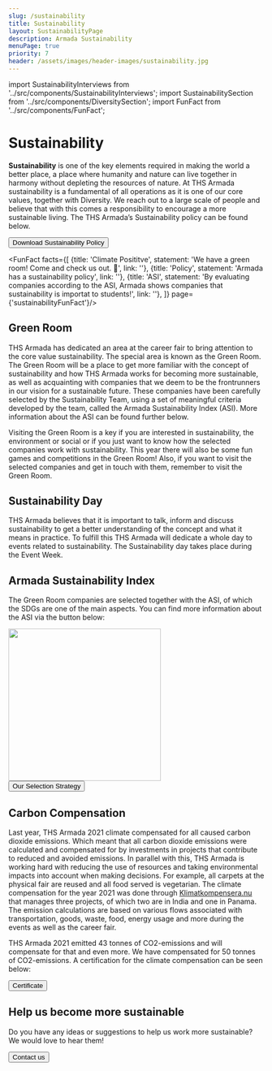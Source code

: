 ```yaml
---
slug: /sustainability
title: Sustainability
layout: SustainabilityPage
description: Armada Sustainability
menuPage: true
priority: 7
header: /assets/images/header-images/sustainability.jpg
---
```


import SustainabilityInterviews from '../src/components/SustainabilityInterviews';
import SustainabilitySection from '../src/components/DiversitySection';
import FunFact from '../src/components/FunFact';

<div className='sustainability-container'>

# Sustainability

   <p> <b id='sustainability-color'>Sustainability</b> is one of the key elements required in making the world a better place, a place where humanity and nature can live together in harmony without depleting the resources of nature. At THS Armada sustainability is a fundamental of all operations as it is one of our core values, together with Diversity. We reach out to a large scale of people and believe that with this comes a responsibility to encourage a more sustainable living. The THS Armada’s Sustainability policy can be found below. </p>

   <form id='submitForm' method='get' action='/assets/sustainability/Armada_Sustainability_Policy_2022-Okt.png'>
      <button type='submit'>Download Sustainability Policy</button>
   </form>

<SustainabilitySection left>

<FunFact facts={[
{title: 'Climate Posititve', statement: 'We have a green room! Come and check us out. 💚', link: ''},
{title: 'Policy', statement: 'Armada has a sustainability policy', link: ''},
{title: 'ASI', statement: 'By evaluating companies according to the ASI, Armada shows companies that sustainability is importat to students!', link: ''},
]} page={'sustainabilityFunFact'}/>

## Green Room

THS Armada has dedicated an area at the career fair to bring attention to the core value sustainability. The special area is known as the Green Room. The Green Room will be a place to get more familiar with the concept of sustainability and how THS Armada works for becoming more sustainable, as well as acquainting with companies that we deem to be the frontrunners in our vision for a sustainable future. These companies have been carefully selected by the Sustainability Team, using a set of meaningful criteria developed by the team, called the Armada Sustainability Index (ASI). More information about the ASI can be found further below.

Visiting the Green Room is a key if you are interested in sustainability, the environment or social or if you just want to know how the selected companies work with sustainability. This year there will also be some fun games and competitions in the Green Room! Also, if you want to visit the selected companies and get in touch with them, remember to visit the Green Room.

</SustainabilitySection>
</div>

<div className='sustainability-day'>
   <div className='sustainability-container' style='padding-top: 0;'>

   <SustainabilitySection right>

## Sustainability Day

THS Armada believes that it is important to talk, inform and discuss sustainability to get a better understanding of the concept and what it means in practice. To fulfill this THS Armada will dedicate a whole day to events related to sustainability. The Sustainability day takes place during the Event Week.

   </SustainabilitySection>
   </div>
</div>

<div className='sustainability-container'>
<SustainabilitySection left>

## Armada Sustainability Index

The Green Room companies are selected together with the ASI, of which the SDGs are one of the main aspects. You can find more information about the ASI via the button below:

  <img alt='' className='background_Images middle' src='/assets/sustainability/AIS.pdf' width='300em'/>
  <form id='submitForm' method='get' action='/assets/sustainability/AIS.pdf'>
     <button type='submit'>Our Selection Strategy</button>
  </form>

  </SustainabilitySection>

  <SustainabilitySection left>

## Carbon Compensation

Last year, THS Armada 2021 climate compensated for all caused carbon dioxide emissions. Which meant that all carbon dioxide emissions were calculated and compensated for by investments in projects that contribute to reduced and avoided emissions. In parallel with this, THS Armada is working hard with reducing the use of resources and taking environmental impacts into account when making decisions. For example, all carpets at the physical fair are reused and all food served is vegetarian.
The climate compensation for the year 2021 was done through <a href="https://klimatkompensera.se/">Klimatkompensera.nu </a> that manages three projects, of which two are in India and one in Panama. The emission calculations are based on various flows associated with transportation, goods, waste, food, energy usage and more during the events as well as the career fair.

THS Armada 2021 emitted 43 tonnes of CO2-emissions and will compensate for that and even more. We have compensated for 50 tonnes of CO2-emissions. A certification for the climate compensation can be seen below:

   <form id='submitForm' method='get' action='/assets/sustainability/THS-Armada-2021-Certifikat-THS-Armada-2021-Certifikat-Klimatkompensation.pdf'>
     <button type='submit'>Certificate</button>
   </form>

  </SustainabilitySection>
</div>

<div className='sustainability-container'>
  <SustainabilitySection left>
  
  <SustainabilityInterviews/>
  </SustainabilitySection>
</div>

<div className='sustainability-container'>

  <SustainabilitySection right>

## Help us become more sustainable

Do you have any ideas or suggestions to help us work more sustainable? We would love to hear them!

   <form id='submitForm' method='get' action='/contact/'>
      <button type='submit'>Contact us</button>
   </form>

  </SustainabilitySection>

</div>
